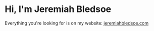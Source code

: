 # Hi, I'm Jeremiah Bledsoe

Everything you're looking for is on my website: [jeremiahbledsoe.com](https://jeremiahbledsoe.com)
